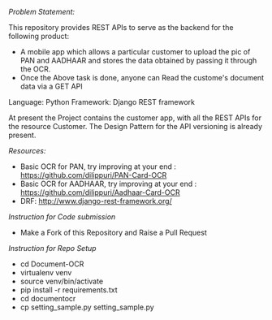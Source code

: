 *Problem Statement:*

This repository provides REST APIs to serve as the backend for the following product:

- A mobile app which allows a particular customer to upload the pic of PAN and AADHAAR and stores the data obtained by passing it through the OCR.
- Once the Above task is done, anyone can Read the custome's document data via a GET API

Language: Python
Framework: Django REST framework

At present the Project contains the customer app, with all the REST APIs for the resource Customer. The Design Pattern for the API versioning is already present.

*Resources:*

- Basic OCR for PAN, try improving at your end : https://github.com/dilippuri/PAN-Card-OCR
- Basic OCR for AADHAAR, try improving at your end : https://github.com/dilippuri/Aadhaar-Card-OCR
- DRF: http://www.django-rest-framework.org/

*Instruction for Code submission*

- Make a Fork of this Repository and Raise a Pull Request

*Instruction for Repo Setup*
- cd Document-OCR
- virtualenv venv
- source venv/bin/activate
- pip install -r requirements.txt
- cd documentocr
- cp setting_sample.py setting_sample.py 
